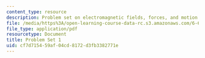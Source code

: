 ```yaml
---
content_type: resource
description: Problem set on electromagnetic fields, forces, and motion.
file: /media/https%3A/open-learning-course-data-rc.s3.amazonaws.com/6-641-electromagnetic-fields-forces-and-motion-spring-2005/cf7d715459af04cd8172d3fb3382771e_ps1sp05.pdf
file_type: application/pdf
resourcetype: Document
title: Problem Set 1
uid: cf7d7154-59af-04cd-8172-d3fb3382771e
---
```

